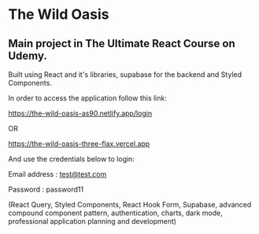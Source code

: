 # The Wild Oasis

## Main project in The Ultimate React Course on Udemy.

Built using React and it's libraries, supabase for the backend and Styled Components.

In order to access the application follow this link:

https://the-wild-oasis-as90.netlify.app/login

OR

https://the-wild-oasis-three-flax.vercel.app

And use the credentials below to login:

Email address : test@test.com

Password : password11

 (React Query, Styled Components, React Hook Form, Supabase, advanced compound component pattern, authentication, charts, dark mode, professional application planning and development)
